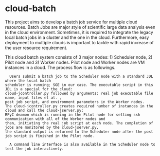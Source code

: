 # cloud-batch
  This project aims to develop a batch job service for multiple cloud resources. 
Batch Jobs are major style of scientific large data analysis even in the cloud environment. Sometimes, it is required to integrate the legacy local batch jobs in a cluster and the one in the cloud. Furthermore, easy deployment to multiple clouds is important to tackle with rapid increase of the user resource requirement. 

  This cloud batch system consists of 3 major nodes: 1) Scheduler node, 2) Pilot node and 3) Worker nodes. Pilot node and Worker nodes are VM instances in a cloud. The process flow is as followings.

      Users submit a batch job to the Scheduler node with a standard JDL where the local batch
    scheduler is running; SGE in our case. The executable script in this JDL is a special for the cloud:
    cloud-jcontroller.py followed by arguments: real job executable file name, input files et al. ,
    post job script, and environment parameters in the Worker nodes. 
    The cloud-jcontroller.py creates required number of instances in the cloud and call the cloud-jserver.py:
    RPyC deamon which is running in the Pilot node for setting ssh communication with all of the Worker nodes and
    then, initiating the real job script at each node. The completion of jobs are monitored by the cloud-jserver.py,
    the standard output is returned to the Scheduler node after the post job script is finished in the Pilot node. 

      A command line interface is also available in the Scheduler node to test the job interactively.
